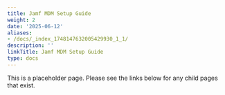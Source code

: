 ```yaml
---
title: Jamf MDM Setup Guide
weight: 2
date: '2025-06-12'
aliases:
- /docs/_index_1748147632005429930_1_1/
description: ''
linkTitle: Jamf MDM Setup Guide
type: docs
---
```


This is a placeholder page. Please see the links below for any child pages that exist.
